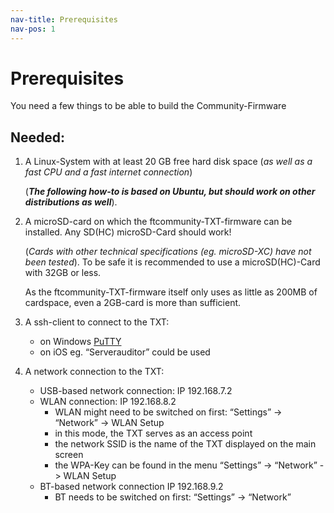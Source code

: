 ```yaml
---
nav-title: Prerequisites
nav-pos: 1
---
```


# Prerequisites

You need a few things to be able to build the Community-Firmware

## Needed:
1.  A Linux-System with at least 20 GB free hard disk space (*as well as a fast CPU and a fast internet connection*)

    (***The following how-to is based on Ubuntu, but should work on other distributions as well***).

2. A microSD-card on which the ftcommunity-TXT-firmware can be installed. Any SD(HC) microSD-Card should work! 

	(*Cards with other technical specifications (eg. microSD-XC) have not been tested*). 
	To  be safe it is recommended to use a microSD(HC)-Card with 32GB or less.

    As the ftcommunity-TXT-firmware itself only uses as little as 200MB of cardspace, even a 2GB-card is more than sufficient.

3. A ssh-client to connect to the TXT:
	-  on Windows [PuTTY](http://www.chiark.greenend.org.uk/~sgtatham/putty/download.htm)
	-  on iOS eg. “Serverauditor” could be used
4. A network connection to the TXT:
    * USB-based network connection: IP 192.168.7.2
    * WLAN connection: IP 192.168.8.2
        * WLAN might need to be switched on first: “Settings” -> “Network” -> WLAN Setup
        * in this mode, the TXT serves as an access point
        * the network SSID is the name of the TXT displayed on the main screen
        * the WPA-Key can be found in the menu “Settings” -> “Network” -> WLAN Setup
    * BT-based network connection IP 192.168.9.2
        * BT needs to be switched on first: “Settings” -> “Network”
